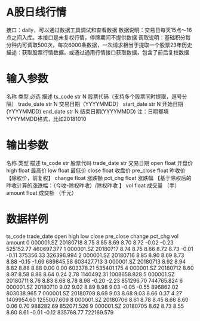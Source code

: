 # A股日线行情
接口：daily，可以通过数据工具调试和查看数据
数据说明：交易日每天15点～16点之间入库。本接口是未复权行情，停牌期间不提供数据
调取说明：基础积分每分钟内可调取500次，每次6000条数据，一次请求相当于提取一个股票23年历史
描述：获取股票行情数据，或通过通用行情接口获取数据，包含了前后复权数据

# 输入参数

名称	类型	必选	描述
ts_code	str	N	股票代码（支持多个股票同时提取，逗号分隔）
trade_date	str	N	交易日期（YYYYMMDD）
start_date	str	N	开始日期(YYYYMMDD)
end_date	str	N	结束日期(YYYYMMDD)
注：日期都填YYYYMMDD格式，比如20181010

# 输出参数

名称	类型	描述
ts_code	str	股票代码
trade_date	str	交易日期
open	float	开盘价
high	float	最高价
low	float	最低价
close	float	收盘价
pre_close	float	昨收价【除权价，前复权】
change	float	涨跌额
pct_chg	float	涨跌幅 【基于除权后的昨收计算的涨跌幅：（今收-除权昨收）/除权昨收 】
vol	float	成交量 （手）
amount	float	成交额 （千元）

# 数据样例

 ts_code     trade_date  open  high   low  close  pre_close  change    pct_chg  vol        amount
0  000001.SZ   20180718  8.75  8.85  8.69   8.70       8.72   -0.02       -0.23   525152.77   460697.377
1  000001.SZ   20180717  8.74  8.75  8.66   8.72       8.73   -0.01       -0.11   375356.33   326396.994
2  000001.SZ   20180716  8.85  8.90  8.69   8.73       8.88   -0.15       -1.69   689845.58   603427.713
3  000001.SZ   20180713  8.92  8.94  8.82   8.88       8.88    0.00        0.00   603378.21   535401.175
4  000001.SZ   20180712  8.60  8.97  8.58   8.88       8.64    0.24        2.78  1140492.31  1008658.828
5  000001.SZ   20180711  8.76  8.83  8.68   8.78       8.98   -0.20       -2.23   851296.70   744765.824
6  000001.SZ   20180710  9.02  9.02  8.89   8.98       9.03   -0.05       -0.55   896862.02   803038.965
7  000001.SZ   20180709  8.69  9.03  8.68   9.03       8.66    0.37        4.27  1409954.60  1255007.609
8  000001.SZ   20180706  8.61  8.78  8.45   8.66       8.60    0.06        0.70   988282.69   852071.526
9  000001.SZ   20180705  8.62  8.73  8.55   8.60       8.61   -0.01       -0.12   835768.77   722169.579
